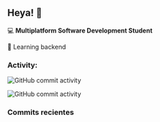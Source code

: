 ## Heya! 👋

💻 **Multiplatform Software Development Student**

🌱 Learning backend

### Activity:

![GitHub commit activity](https://img.shields.io/github/commit-activity/m/Deigowo/DOM-JS)

![GitHub commit activity](https://img.shields.io/github/commit-activity/y/Deigowo/ConceptosJS)

### Commits recientes
<!--RECENT_ACTIVITY:start-->

<!--RECENT_ACTIVITY:last_update-->

<!--
**Deigowo/Deigowo** is a ✨ _special_ ✨ repository because its `README.md` (this file) appears on your GitHub profile.

Here are some ideas to get you started:

- 🔭 I’m currently working on ...
- 🌱 I’m currently learning ...
- 👯 I’m looking to collaborate on ...
- 🤔 I’m looking for help with ...
- 💬 Ask me about ...
- 📫 How to reach me: ...
- 😄 Pronouns: ...
- ⚡ Fun fact: ...
-->
